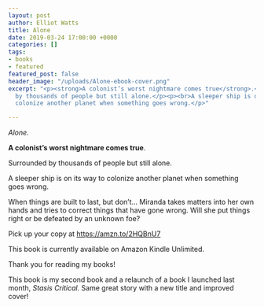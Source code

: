 ```yaml
---
layout: post
author: Elliot Watts
title: Alone
date: 2019-03-24 17:00:00 +0000
categories: []
tags:
- books
- featured
featured_post: false
header_image: "/uploads/Alone-ebook-cover.png"
excerpt: "<p><strong>A colonist’s worst nightmare comes true</strong>.</p><p><br>Surrounded
  by thousands of people but still alone.</p><p><br>A sleeper ship is on its way to
  colonize another planet when something goes wrong.</p>"

---
```

_Alone._

  
**A colonist’s worst nightmare comes true**.

  
Surrounded by thousands of people but still alone.

  
A sleeper ship is on its way to colonize another planet when something goes wrong.

  
When things are built to last, but don’t… Miranda takes matters into her own hands and tries to correct things that have gone wrong. Will she put things right or be defeated by an unknown foe?

  
Pick up your copy at <a href="https://amzn.to/2HQBnU7" target="_blank" rel="noreferrer">https://amzn.to/2HQBnU7</a>

  
This book is currently available on Amazon Kindle Unlimited.

  
Thank you for reading my books!

  
This book is my second book and a relaunch of a book I launched last month, _Stasis Critical._ Same great story with a new title and improved cover!
